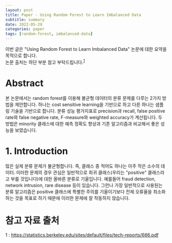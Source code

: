 ```yaml
---
layout: post
title: Paper - Using Random Forest to Learn Imbalanced Data
subtitle: summary
date: 2022-05-29
categories: paper
tags: [random-forest, imbalanced-data]
---
```


이번 글은 "Using Random Forest to Learn Imbalanced Data" 논문에 대한 요약을 목적으로 합니다.  
논문 출처는 하단 부분 참고 부탁드립니다.<sup>[1](#references)</sup>  

# Abstract

본 논문에서는 random forest를 이용해 불균형 데이터의 분류 문제를 다루는 2가지 방법을 제안합니다. 하나는 cost sensitive learning을 기반으로 하고 다른 하나는 샘플링 기술을 기반으로 합니다. 분류 성능 평가지표로 precision과 recall, false positive rate와 false negative rate, F-measure와 weighted accuracy가 계산됩니다. 두 방법은 minority 클래스에 대한 예측 정확도 향상과 기존 알고리즘과 비교해서 좋은 성능을 보였습니다.  

# 1. Introduction

많은 실제 분류 문제가 불균형합니다. 즉, 클래스 중 적어도 하나는 아주 작은 소수의 데이터. 이러한 문제의 경우 관심은 일반적으로 희귀 클래스(우리는 "positive" 클래스라고 부를 것입니다)에 대한 올바른 분류로 기울입니다. 예를들어 fraud detection, network intrusion, rare disease 등이 있습니다. 그런나 가장 일반적으로 사용된는 분류 알고리즘은 positive 클래스에 특별한 주의를 기울이기보다 전체 오류율을 최소화하는 것을 목표로 하기 때문에 이러한 문제에 잘 작동하지 않습니다.

# 참고 자료 출처

<a name="references">1</a> : https://statistics.berkeley.edu/sites/default/files/tech-reports/666.pdf  

